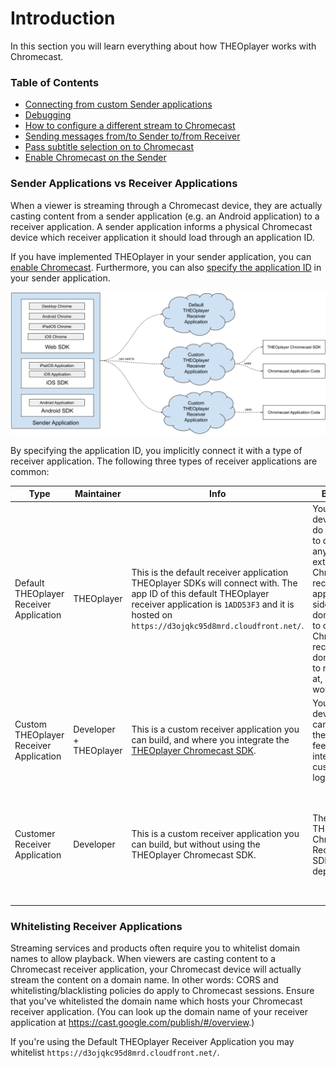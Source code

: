 # Introduction

In this section you will learn everything about how THEOplayer works with Chromecast.

### Table of Contents

- [Connecting from custom Sender applications](../../../how-to-guides/03-cast/01-chromecast/01-connecting-from-custom-sender-applications.md)
- [Debugging](../../../how-to-guides/03-cast/01-chromecast/02-debugging.md)
- [How to configure a different stream to Chromecast](../../../how-to-guides/03-cast/01-chromecast/03-how-to-configure-to-a-different-stream.md)
- [Sending messages from/to Sender to/from Receiver](../../../how-to-guides/03-cast/01-chromecast/04-sending-messages-from-to-sender-to-from-receiver.md)
- [Pass subtitle selection on to Chromecast](../../../how-to-guides/03-cast/01-chromecast/05-pass-subtitle-section-on-to-chromecast.md)
- [Enable Chromecast on the Sender](../../../how-to-guides/03-cast/01-chromecast/06-enable-chromecast-on-the-sender.md)

### Sender Applications vs Receiver Applications
When a viewer is streaming through a Chromecast device, they are actually casting content from a sender application (e.g. an Android application) to a receiver application. A sender application informs a physical Chromecast device which receiver application it should load through an application ID.

If you have implemented THEOplayer in your sender application, you can [enable Chromecast](../../../how-to-guides/03-cast/01-chromecast/06-enable-chromecast-on-the-sender.md). Furthermore, you can also [specify the application ID](../../../how-to-guides/03-cast/01-chromecast/06-enable-chromecast-on-the-sender.md##chromecast-receiver-app) in your sender application.

![Casting approaches](../../../assets/img/casting-approaches.png "Casting approaches")

By specifying the application ID, you implicitly connect it with a type of receiver application. The following three types of receiver applications are common:

| Type | Maintainer | Info | Benefits | Disadvantages |
|---|---|---|---|---|
| Default THEOplayer Receiver Application | THEOplayer | This is the default receiver application THEOplayer SDKs will connect with. The app ID of this default THEOplayer receiver application is `1ADD53F3` and it is hosted on `https://d3ojqkc95d8mrd.cloudfront.net/`. | You (i.e. the developer) do not need to do anything extra on the Chromecast receiver application side. You don't need to create a Chromecast receiver, you don't need to register it at, ... - it just works.  | You are limited w.r.t. customizing the UI and integrating custom logic.  |
| Custom THEOplayer Receiver Application | Developer + THEOplayer | This is a custom receiver application you can build, and where you integrate the [THEOplayer Chromecast SDK](../../getting-started/01-sdks/06-chromecast/00-getting-started.md).  | You (i.e. the developer) can adjust the look and feel, and integrate custom logic. | You need to create a Chromecast receiver, register it, maintain it, ... |
| Customer Receiver Application | Developer | This is a custom receiver application you can build, but without using the THEOplayer Chromecast SDK. | The THEOplayer Chromecast Receiver SDK is not a dependency. | You are responsible for building and maintaining the receiver application, and its connection with the various sender applications. |

### Whitelisting Receiver Applications
Streaming services and products often require you to whitelist domain names to allow playback.
When viewers are casting content to a Chromecast receiver application, your Chromecast device
will actually stream the content on a domain name. In other words: CORS and whitelisting/blacklisting policies do apply to Chromecast sessions.
Ensure that you've whitelisted the domain name which hosts your Chromecast receiver application. (You can look up the domain name of your receiver application at https://cast.google.com/publish/#/overview.)

If you're using the Default THEOplayer Receiver Application you may whitelist `https://d3ojqkc95d8mrd.cloudfront.net/`.